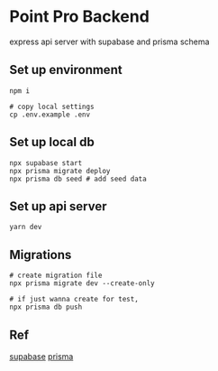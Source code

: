 # Point Pro Backend

express api server with supabase and prisma schema


## Set up environment

```shell
npm i

# copy local settings
cp .env.example .env

```

## Set up local db

```shell
npx supabase start
npx prisma migrate deploy
npx prisma db seed # add seed data
```

## Set up api server

```shell
yarn dev
```

## Migrations

```shell
# create migration file
npx prisma migrate dev --create-only

# if just wanna create for test,
npx prisma db push

```
## Ref

[supabase](https://supabase.com/docs)
[prisma](https://www.prisma.io/docs/concepts/components/prisma-schema)

